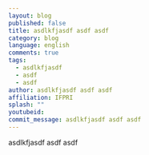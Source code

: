 ```yaml
---
layout: blog
published: false
title: asdlkfjasdf asdf asdf 
category: blog
language: english
comments: true
tags: 
  - asdlkfjasdf
  - asdf
  - asdf
author: asdlkfjasdf asdf asdf 
affiliation: IFPRI
splash: ""
youtubeid: 
commit_message: asdlkfjasdf asdf asdf 
---
```

asdlkfjasdf asdf asdf 
